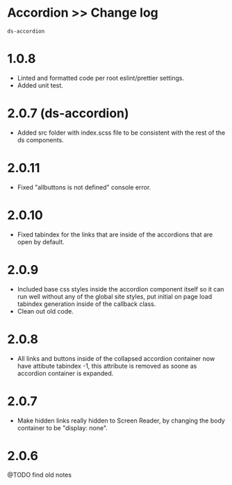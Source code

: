 # Accordion >> Change log
`ds-accordion`

# 1.0.8
* Linted and formatted code per root eslint/prettier settings.
* Added unit test.

# 2.0.7 (ds-accordion)
* Added src folder with index.scss file to be consistent with the rest of the ds components.

# 2.0.11
* Fixed "allbuttons is not defined" console error.

# 2.0.10
* Fixed tabindex for the links that are inside of the accordions that are open by default.

# 2.0.9
* Included base css styles inside the accordion component itself so it can run well without any of the global site styles, put initial on page load tabindex generation inside of the callback class.
* Clean out old code.

# 2.0.8
* All links and buttons inside of the collapsed accordion container now have attibute tabindex -1, this attribute is removed as soone as accordion container is expanded.

# 2.0.7
* Make hidden links really hidden to Screen Reader, by changing the body container to be "display: none".


# 2.0.6 
@TODO find old notes
